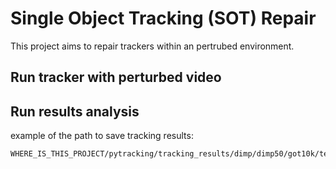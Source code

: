 # Single Object Tracking (SOT) Repair

This project aims to repair trackers within an pertrubed environment.

## Run tracker with perturbed video

## Run results analysis

example of the path to save tracking results:
```
WHERE_IS_THIS_PROJECT/pytracking/tracking_results/dimp/dimp50/got10k/test/motion_blur.consistent.5/RESULT_OF_SEQUENCE
```